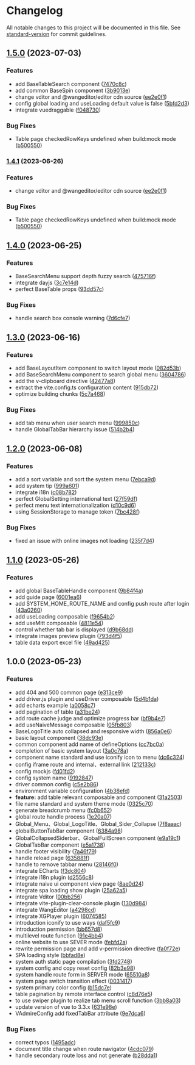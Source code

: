# Changelog

All notable changes to this project will be documented in this file. See [standard-version](https://github.com/conventional-changelog/standard-version) for commit guidelines.

## [1.5.0](https://github.com/flingyp/vadmire-admin/compare/v1.4.0...v1.5.0) (2023-07-03)


### Features

* add BaseTableSearch component ([7470c8c](https://github.com/flingyp/vadmire-admin/commit/7470c8c7bae82a901168718f91c052c6bb2db2ac))
* add common BaseSpin component ([3b9013e](https://github.com/flingyp/vadmire-admin/commit/3b9013e39474715bb32067d396e675ecbb86e56f))
* change vditor and @wangeditor/editor cdn source ([ee2e0f1](https://github.com/flingyp/vadmire-admin/commit/ee2e0f19bd10fba5db7f1f30a6c58646666a9b0d))
* config global loading and useLoading default value is false ([5bfd2d3](https://github.com/flingyp/vadmire-admin/commit/5bfd2d3ed016d1d00b0c44ff7439fee3e536cced))
* integrate vuedraggable ([f048730](https://github.com/flingyp/vadmire-admin/commit/f048730373b250c7c6f61f067fbf785bc257c6d5))


### Bug Fixes

* Table page checkedRowKeys undefined when build:mock mode ([b500550](https://github.com/flingyp/vadmire-admin/commit/b500550f11a351ca85ddc386f7f2bb5f2e71c48c))

### [1.4.1](https://github.com/flingyp/vadmire-admin/compare/v1.4.0...v1.4.1) (2023-06-26)


### Features

* change vditor and @wangeditor/editor cdn source ([ee2e0f1](https://github.com/flingyp/vadmire-admin/commit/ee2e0f19bd10fba5db7f1f30a6c58646666a9b0d))


### Bug Fixes

* Table page checkedRowKeys undefined when build:mock mode ([b500550](https://github.com/flingyp/vadmire-admin/commit/b500550f11a351ca85ddc386f7f2bb5f2e71c48c))

## [1.4.0](https://github.com/flingyp/vadmire-admin/compare/v1.3.0...v1.4.0) (2023-06-25)


### Features

* BaseSearchMenu support depth fuzzy search ([475716f](https://github.com/flingyp/vadmire-admin/commit/475716f9bfec3e95038b0b4a0122cb829661b6d0))
* integrate dayjs ([3c7e14d](https://github.com/flingyp/vadmire-admin/commit/3c7e14dd321312a8b9acf1153851aef5d4b00edd))
* perfect BaseTable props ([93dd57c](https://github.com/flingyp/vadmire-admin/commit/93dd57c2c6d06e8edbb4bec5a38f28db22fff847))


### Bug Fixes

* handle search box console warning ([7d6cfe7](https://github.com/flingyp/vadmire-admin/commit/7d6cfe7b4c16e7d5461e7a3f3301a0b04eb77342))

## [1.3.0](https://github.com/flingyp/vadmire-admin/compare/v1.2.0...v1.3.0) (2023-06-16)


### Features

* add BaseLayoutItem component to switch layout mode ([082d53b](https://github.com/flingyp/vadmire-admin/commit/082d53b2e6495b6ee6af7188bb32ea1b12c145c2))
* add BaseSearchMenu component to search global menu ([3604786](https://github.com/flingyp/vadmire-admin/commit/36047861b577542e1691101f74a82773c3d1c426))
* add the v-clipboard directive ([42477a8](https://github.com/flingyp/vadmire-admin/commit/42477a811d421846fcd1adc6aabcb5bb472edc95))
* extract the vite.config.ts configuration content ([915db72](https://github.com/flingyp/vadmire-admin/commit/915db72400373d08add70a9af493f45c8337b96d))
* optimize building chunks ([5c7a468](https://github.com/flingyp/vadmire-admin/commit/5c7a4689594ffbbd10baec27c939c9f75b99fb3f))


### Bug Fixes

* add tab menu when user search menu ([999850c](https://github.com/flingyp/vadmire-admin/commit/999850c940e78d0c72d8a98903d2403af65df5df))
* handle GlobalTabBar hierarchy issue ([514b2b4](https://github.com/flingyp/vadmire-admin/commit/514b2b4a35f3d3103795b106c8b3360469a209cd))

## [1.2.0](https://github.com/flingyp/vadmire-admin/compare/v1.1.0...v1.2.0) (2023-06-08)


### Features

* add a sort variable and sort the system menu ([7ebca9d](https://github.com/flingyp/vadmire-admin/commit/7ebca9d35ae246117772ba5d955cb963dd12e5cc))
* add system tip ([999a601](https://github.com/flingyp/vadmire-admin/commit/999a6018811ce0b14847e91ecc5ba752e1750cfd))
* integrate i18n ([c08b782](https://github.com/flingyp/vadmire-admin/commit/c08b78212bec9d3af3b744e612aa4af5aeefd317))
* perfect GlobalSetting international text ([27f59df](https://github.com/flingyp/vadmire-admin/commit/27f59df46e90bb645bb201e0df374c92185c767e))
* perfect menu text internationalization ([d10c9d6](https://github.com/flingyp/vadmire-admin/commit/d10c9d6792bae56da7c0fc44ca7dee21e6e1e224))
* using SessionStorage to manage token ([7bc428f](https://github.com/flingyp/vadmire-admin/commit/7bc428f72d3e13a3b12ca139381dd5825b0aa44b))


### Bug Fixes

* fixed an issue with online images not loading ([235f7d4](https://github.com/flingyp/vadmire-admin/commit/235f7d4a1e4f21fb059fb268c6ef242b5adafdce))

## [1.1.0](https://github.com/flingyp/vadmire-admin/compare/v1.0.0...v1.1.0) (2023-05-26)


### Features

* add global BaseTableHandle component ([9b84f4a](https://github.com/flingyp/vadmire-admin/commit/9b84f4a16d2a7a2a3c12d95e19815008e94cf245))
* add guide page ([6001ea6](https://github.com/flingyp/vadmire-admin/commit/6001ea681795ba82826802e6b5e6f6cb404b1a50))
* add SYSTEM_HOME_ROUTE_NAME and config push route after login ([43a0260](https://github.com/flingyp/vadmire-admin/commit/43a0260a27587fb379825cf73a119b94017b8d3b))
* add useLoading composable ([f9654b2](https://github.com/flingyp/vadmire-admin/commit/f9654b21a732ee49f10b38525722ad15ab0d89f7))
* add useMitt composable ([4811e54](https://github.com/flingyp/vadmire-admin/commit/4811e549bcff7b57c51b3ab9f8c8dc85235b93ec))
* control whether tab bar is displayed ([d9b68dd](https://github.com/flingyp/vadmire-admin/commit/d9b68dd64f62f4935ac928d483903d60c3bb95db))
* integrate images preview plugin ([793d4f5](https://github.com/flingyp/vadmire-admin/commit/793d4f5b06fbb3691ceda6c0e2c0bf8a2bae7d16))
* table data export excel file ([49ad425](https://github.com/flingyp/vadmire-admin/commit/49ad4258fd80a4a8791d6030215f2cda8cacefa8))

## 1.0.0 (2023-05-23)


### Features

* add 404 and 500 common page ([e313ce9](https://github.com/flingyp/vadmire-admin/commit/e313ce9f1ce9a6d4f12dd723677836150735f2ea))
* add driver.js plugin and useDriver composable ([5d4b1da](https://github.com/flingyp/vadmire-admin/commit/5d4b1da61e3847d41f234ae337acab2061a35548))
* add echarts example ([a0058c7](https://github.com/flingyp/vadmire-admin/commit/a0058c7bda9403a0bdf3cc09d2ffe78f11986d9f))
* add pagination of table ([a31be24](https://github.com/flingyp/vadmire-admin/commit/a31be24bba1aaf2391ecdddf00ddf4de1610537a))
* add route cache judge and optimize progress bar ([bf9b4e7](https://github.com/flingyp/vadmire-admin/commit/bf9b4e73fd135db4a574fab49723ee5dea4db783))
* add useNaiveMessage composable ([05fb803](https://github.com/flingyp/vadmire-admin/commit/05fb80363f4484d7a3130ef3163f56947a3273a7))
* BaseLogoTitle auto collapsed and responsive width ([856a0e6](https://github.com/flingyp/vadmire-admin/commit/856a0e6bd8e5a720e5bff3a3683c65ad6d3e9d83))
* basic layout component ([38dc93e](https://github.com/flingyp/vadmire-admin/commit/38dc93e5e9bbacba179090a6ebd98ae644da00e4))
* common component add name of defineOptions ([cc7bc0a](https://github.com/flingyp/vadmire-admin/commit/cc7bc0a0b9a7c154a370b2e3290ca4eeff777fe2))
* completion of basic system layout ([3a0c78a](https://github.com/flingyp/vadmire-admin/commit/3a0c78abf8261427028a602426b6fa57914a03ad))
* component name standard and use iconify icon to menu ([dc6c324](https://github.com/flingyp/vadmire-admin/commit/dc6c3244b1f020ae86d82b56f4b9399dde03323a))
* config iframe route and internal、external link ([212133c](https://github.com/flingyp/vadmire-admin/commit/212133ca33d6a86161bdc0b9d4692e2ac802dc14))
* config mockjs ([fd01fd2](https://github.com/flingyp/vadmire-admin/commit/fd01fd2bc77181ec3559fbd1aab48dca37d09304))
* config system name ([9192847](https://github.com/flingyp/vadmire-admin/commit/9192847dc8c7615a5e6b55d1564dddab8657fb58))
* driver common config ([c5e2b86](https://github.com/flingyp/vadmire-admin/commit/c5e2b86c4b8b0ece291773c240caa2d37ace49d5))
* environment variable configuration ([4b38efd](https://github.com/flingyp/vadmire-admin/commit/4b38efda003111fdcd33770606c7af7cbf2882c5))
* **feature:** add table relevant composable and component ([31a2503](https://github.com/flingyp/vadmire-admin/commit/31a2503a9b1fdc541b28149ad4cdd4a8fc70e93d))
* file name standard and system theme mode ([0325c70](https://github.com/flingyp/vadmire-admin/commit/0325c70eb8aeabd4d34e0bbe163da594011df8b1))
* generate breadcrumb menu ([fc0b652](https://github.com/flingyp/vadmire-admin/commit/fc0b6528ad08891506c9269326bcd2979cee7964))
* global route handle process ([1e20a07](https://github.com/flingyp/vadmire-admin/commit/1e20a07742dacb970d407352724350d910ea17fb))
* Global_Menu、Global_LogoTitle、Global_Sider_Collapse ([7f8aaac](https://github.com/flingyp/vadmire-admin/commit/7f8aaace40454ea934eade8a47e94536d022e303))
* globalButtonTabBar component ([6384a98](https://github.com/flingyp/vadmire-admin/commit/6384a98a0b5161ed5cfb9b1cb79a5ee83b2cfb8f))
* GlobalCollapsedSiderbar、GlobalFullScreen component ([e9a19c1](https://github.com/flingyp/vadmire-admin/commit/e9a19c1717be0b0f8293b80f88b2ef1aab017d46))
* GlobalTabBar component ([e5a1738](https://github.com/flingyp/vadmire-admin/commit/e5a17389b8cd140215f3b8662086f39349d57b61))
* handle footer visibility ([7a46f79](https://github.com/flingyp/vadmire-admin/commit/7a46f79b834b83e2fd460bdd959ed7f612a4ee2b))
* handle reload page ([635881f](https://github.com/flingyp/vadmire-admin/commit/635881fe7fecf19323be233866702dc02c22b9c4))
* handle to remove tabbar menu ([28146f0](https://github.com/flingyp/vadmire-admin/commit/28146f089f8ff839dae9084f5a80d566c9d992b8))
* integrate ECharts ([f3dc804](https://github.com/flingyp/vadmire-admin/commit/f3dc804d00c5dd54c1fd8ee4b7743c9a6dc72326))
* integrate i18n plugin ([d2556c8](https://github.com/flingyp/vadmire-admin/commit/d2556c81c46f66d63c375467fb4fc299692db1b3))
* integrate naive ui component view page ([8ae0d24](https://github.com/flingyp/vadmire-admin/commit/8ae0d24a2caf012555ef5916266effed887c973f))
* integrate spa loading show plugin ([25a62a5](https://github.com/flingyp/vadmire-admin/commit/25a62a568e5feee8cebac668b05d80ef4ae5bd34))
* integrate Vditor ([00bb256](https://github.com/flingyp/vadmire-admin/commit/00bb256fd3a7145c26e13206ca0e4aadcc2af4cd))
* integrate vite-plugin-clear-console plugin ([130d984](https://github.com/flingyp/vadmire-admin/commit/130d984821eb89b729c6412d4e2df229935628d8))
* integrate WangEditor ([a4298cd](https://github.com/flingyp/vadmire-admin/commit/a4298cddd7e09fa3163ad1e6d03bf4dbfbc2cde9))
* integrate XGPlayer plugin ([6074585](https://github.com/flingyp/vadmire-admin/commit/6074585be9e33a1b15ddeff5aede1087f3d3bd99))
* introduction iconify to use ways ([daf5fc9](https://github.com/flingyp/vadmire-admin/commit/daf5fc917b8b8ab55f6a994d4f8f520c236474a6))
* introduction permission ([bb657d8](https://github.com/flingyp/vadmire-admin/commit/bb657d81f60b471bdf713a2c16f3801e622b4452))
* multilevel route function ([91e4bb4](https://github.com/flingyp/vadmire-admin/commit/91e4bb4ab0ce1c33f6c96cb45e3a1ba71ddd0858))
* online website to use SEVER mode ([febfd2a](https://github.com/flingyp/vadmire-admin/commit/febfd2a911107e5e33058eabf862aaa0564c52cc))
* rewrite permission page and add v-permission directive ([fa0f72e](https://github.com/flingyp/vadmire-admin/commit/fa0f72e1af2ee28c651e64036dd78f5ccd28fa9e))
* SPA loading style ([bbfad8e](https://github.com/flingyp/vadmire-admin/commit/bbfad8e2bb2ad44d7c978f0934f77dbec2629c01))
* system auth static page compilation ([3fd2748](https://github.com/flingyp/vadmire-admin/commit/3fd2748a7f6ac42ca6fd51b6040f4e6ca8ea62f1))
* system config and copy reset config ([82b3e98](https://github.com/flingyp/vadmire-admin/commit/82b3e9852c7c4e4d87d5e55f2acf5dc981baa74b))
* system handle route form in SERVER mode ([65510a8](https://github.com/flingyp/vadmire-admin/commit/65510a8e7b965b528d5c353115a641d8dcd191e4))
* system page switch transition effect ([0031417](https://github.com/flingyp/vadmire-admin/commit/00314177da2c03b0d46742c09c3f23acb6f47697))
* system primary color config ([b15dc7e](https://github.com/flingyp/vadmire-admin/commit/b15dc7e4b04d72373649069ffd9cf4c8f64cddea))
* table pagination by remote interface control ([c8d76e5](https://github.com/flingyp/vadmire-admin/commit/c8d76e5e5b0f8aa6ac5e4d6c54661a7166796b37))
* to use swiper plugin to realize tab menu scroll function ([3bb8a03](https://github.com/flingyp/vadmire-admin/commit/3bb8a039954aef195f03fbe0739379c6f430e69a))
* update version of vue to 3.3.x ([631e98e](https://github.com/flingyp/vadmire-admin/commit/631e98e863488ce27960b89f30bd577956e35122))
* VAdmireConfig add fixedTabBar attribute ([9e7dca6](https://github.com/flingyp/vadmire-admin/commit/9e7dca6d2c444b55e68aee95b75f2904bb43485a))


### Bug Fixes

* correct typos ([1495adc](https://github.com/flingyp/vadmire-admin/commit/1495adcb1c66528423d5ec119bbfc5e8ae2bede9))
* document title change when route navigator ([4cdc079](https://github.com/flingyp/vadmire-admin/commit/4cdc079a5370013683777b74666b8148adb49b8f))
* handle secondary route loss and not generate ([b28dda1](https://github.com/flingyp/vadmire-admin/commit/b28dda1d13a29108400324c381c77fa68b8ce4cf))
